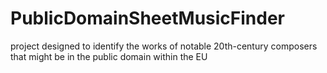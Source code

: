 # PublicDomainSheetMusicFinder
project designed to identify the works of notable 20th-century composers that might be in the public domain within the EU
